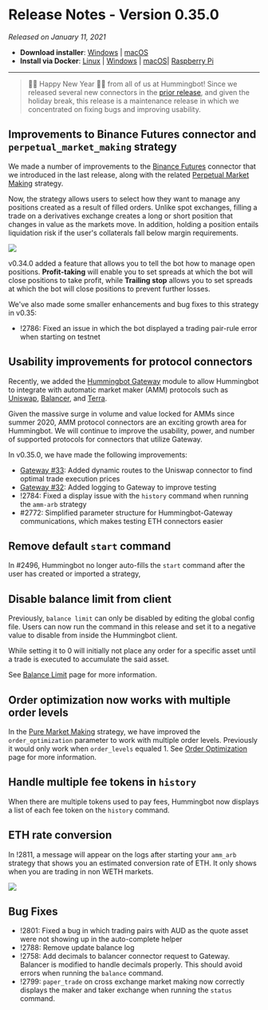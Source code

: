 # Release Notes - Version 0.35.0

_Released on January 11, 2021_

- **Download installer**: [Windows](https://dist.hummingbot.io/hummingbot_v0.35.0_setup.exe) | [macOS](https://dist.hummingbot.io/hummingbot_v0.35.0.dmg)
- **Install via Docker**: [Linux](/installation/docker/#linuxubuntu) | [Windows](/installation/docker/#windows) | [macOS](/installation/docker/#macos)| [Raspberry Pi](/installation/raspberry-pi/#install-via-docker)

---

> 🎉🎉 Happy New Year 🎉🎉 from all of us at Hummingbot! Since we released several new connectors in the [prior release](/release-notes/0.34.0/), and given the holiday break, this release is a maintenance release in which we concentrated on fixing bugs and improving usability.

## Improvements to Binance Futures connector and `perpetual_market_making` strategy

We made a number of improvements to the [Binance Futures](/exchanges/binance-perpetual/) connector that we introduced in the last release, along with the related [Perpetual Market Making](/strategies/perpetual-market-making/) strategy.

Now, the strategy allows users to select how they want to manage any positions created as a result of filled orders. Unlike spot exchanges, filling a trade on a derivatives exchange creates a long or short position that changes in value as the markets move. In addition, holding a position entails liquidation risk if the user's collaterals fall below margin requirements.

![](/assets/img/position_mgmt.png)

v0.34.0 added a feature that allows you to tell the bot how to manage open positions. **Profit-taking** will enable you to set spreads at which the bot will close positions to take profit, while **Trailing stop** allows you to set spreads at which the bot will close positions to prevent further losses.

We've also made some smaller enhancements and bug fixes to this strategy in v0.35:

- !2786: Fixed an issue in which the bot displayed a trading pair-rule error when starting on testnet

## Usability improvements for protocol connectors

Recently, we added the [Hummingbot Gateway](https://github.com/coinalpha/gateway-api) module to allow Hummingbot to integrate with automatic market maker (AMM) protocols such as [Uniswap](https://app.uniswap.org/#/), [Balancer](https://balancer.finance/), and [Terra](https://terra.money/).

Given the massive surge in volume and value locked for AMMs since summer 2020, AMM protocol connectors are an exciting growth area for Hummingbot. We will continue to improve the usability, power, and number of supported protocols for connectors that utilize Gateway.

In v0.35.0, we have made the following improvements:

- [Gateway #33](https://github.com/CoinAlpha/gateway-api/pull/33): Added dynamic routes to the Uniswap connector to find optimal trade execution prices
- [Gateway #32](https://github.com/CoinAlpha/gateway-api/pull/32): Added logging to Gateway to improve testing
- !2784: Fixed a display issue with the `history` command when running the `amm-arb` strategy
- #2772: Simplified parameter structure for Hummingbot-Gateway communications, which makes testing ETH connectors easier

## Remove default `start` command

In #2496, Hummingbot no longer auto-fills the `start` command after the user has created or imported a strategy,

## Disable balance limit from client

Previously, `balance limit` can only be disabled by editing the global config file. Users can now run the command in this release and set it to a negative value to disable from inside the Hummingbot client.

While setting it to 0 will initially not place any order for a specific asset until a trade is executed to accumulate the said asset.

See [Balance Limit](/global-configs/balance-limit/) page for more information.

## Order optimization now works with multiple order levels

In the [Pure Market Making](/strategies/pure-market-making) strategy, we have improved the `order_optimization` parameter to work with multiple order levels. Previously it would only work when `order_levels` equaled 1. See [Order Optimization](/strategy-configs/order-optimization/) page for more information.

## Handle multiple fee tokens in `history`

When there are multiple tokens used to pay fees, Hummingbot now displays a list of each fee token on the `history` command.

## ETH rate conversion

In !2811, a message will appear on the logs after starting your `amm_arb` strategy that shows you an estimated conversion rate of ETH. It only shows when you are trading in non WETH markets.

![](/assets/img/ethereum-conversion.png)

## Bug Fixes

- !2801: Fixed a bug in which trading pairs with AUD as the quote asset were not showing up in the auto-complete helper
- !2788: Remove update balance log
- !2758: Add decimals to balancer connector request to Gateway. Balancer is modified to handle decimals properly. This should avoid errors when running the `balance` command.
- !2799: `paper_trade` on cross exchange market making now correctly displays the maker and taker exchange when running the `status` command.
